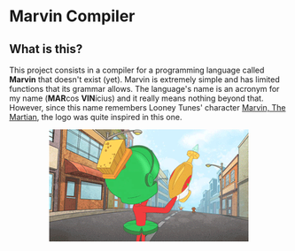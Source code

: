 # Marvin Compiler

## What is this?

This project consists in a compiler for a programming language called **Marvin** that doesn't exist (yet). Marvin is extremely simple and has limited functions that its grammar allows.
The language's name is an acronym for my name (**MAR**cos **VIN**ícius) and it really means nothing beyond that. However, since this name remembers Looney Tunes' character [Marvin, The Martian](https://en.wikipedia.org/wiki/Marvin_the_Martian), the logo was quite inspired in this one.

<p align="center">
  <img src="images/the-martian.gif" alt="Marvin The Martian gif"/>
</p>

